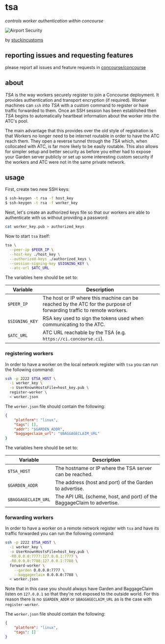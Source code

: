 # tsa

*controls worker authentication within concourse*

![Airport Security](https://farm4.staticflickr.com/3558/3768304342_747d4904a8_z_d.jpg)

by [stuckincustoms](https://www.flickr.com/photos/stuckincustoms/3768304342)

## reporting issues and requesting features

please report all issues and feature requests in [concourse/concourse](https://github.com/concourse/concourse/issues)

## about

*TSA* is the way workers securely register to join a Concourse deployment. It provides authentication and transport encryption (if required). Worker machines can `ssh` into *TSA* with a custom command to register or have traffic forwarded to them. Once an SSH session has been established then *TSA* begins to automatically heartbeat information about the worker into the ATC's pool.

The main advantage that this provides over the old style of registration is that Workers no longer need to be internet routable in order to have the ATC reach them. They open a reverse tunnel through the *TSA* which, when collocated with ATC, is far more likely to be easily routable. This also allows for simpler setup and better security as before you either had to expose your Garden server publicly or set up some interesting custom security if the workers and ATC were not in the same private network.

## usage

First, create two new SSH keys:

```bash
$ ssh-keygen -t rsa -f host_key
$ ssh-keygen -t rsa -f worker_key
```

Next, let's create an authorized keys file so that our workers are able to authenticate with us without providing a password:

```bash
cat worker_key.pub > authorized_keys
```

Now to start `tsa` itself:

```bash
tsa \
  --peer-ip $PEER_IP \
  --host-key ./host_key \
  --authorized-keys ./authorized_keys \
  --session-signing-key $SIGNING_KEY \
  --atc-url $ATC_URL
```

The variables here should be set to:

| Variable             | Description                                                                                               |
|----------------------|-----------------------------------------------------------------------------------------------------------|
| `$PEER_IP`           | The host or IP where this machine can be reached by the ATC for the purpose of forwarding traffic to remote workers. |
| `$SIGNING_KEY`       | RSA key used to sign the tokens used when communicating to the ATC.                                                    |
| `$ATC_URL`           | ATC URL reachable by the TSA (e.g. `https://ci.concourse.ci`).                                                        |

### registering workers

In order to have a worker on the local network register with `tsa` you can run the following command:

```bash
ssh -p 2222 $TSA_HOST \
  -i worker_key \
  -o UserKnownHostsFile=host_key.pub \
  register-worker \
  < worker.json
```

The `worker.json` file should contain the following:

```json
{
    "platform": "linux",
    "tags": [],
    "addr": "$GARDEN_ADDR",
    "baggageclaim_url": "$BAGGAGECLAIM_URL"
}
```

The variables here should be set to:

| Variable             | Description                                                             |
|----------------------|-------------------------------------------------------------------------|
| `$TSA_HOST`          | The hostname or IP where the TSA server can be reached.                 |
| `$GARDEN_ADDR`       | The address (host and port) of the Garden to advertise.                 |
| `$BAGGAGECLAIM_URL`  | The API URL (scheme, host,  and port) of the BaggageClaim to advertise. |


### forwarding workers

In order to have a worker on a remote network register with `tsa` and have its traffic forwarded you can run the following command:

```bash
ssh -p 2222 $TSA_HOST \
  -i worker_key \
  -o UserKnownHostsFile=host_key.pub \
  -R0.0.0.0:7777:127.0.0.1:7777 \
  -R0.0.0.0:7788:127.0.0.1:7788 \
  forward-worker \
    --garden 0.0.0.0:7777 \
    --baggageclaim 0.0.0.0:7788 \
  < worker.json
```

Note that in this case you should always have Garden and BaggageClaim listen on `127.0.0.1` so that they're not exposed to the outside world. For this reason there is no `$GARDEN_ADDR` or `$BAGGAGECLAIM_URL` as is the case with `register-worker`.

The `worker.json` file should contain the following:

```json
{
    "platform": "linux",
    "tags": []
}
```
